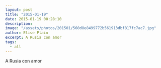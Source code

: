 ```yaml
---
layout: post
title: "2015-01-19"
date: 2015-01-19 00:28:10
description: 
image: "/assets/photos/201501/560d8e8499772b561913dbf817fc7ac7.jpg"
author: Elise Plain
excerpt: A Rusia con amor
tags: 
  - all
---
```


A Rusia con amor
<p></p>
